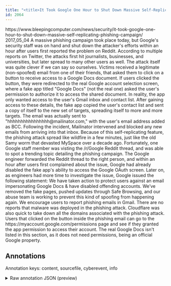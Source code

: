 ```yaml
---
title: "<title>It Took Google One Hour to Shut Down Massive Self-Replicating Phishing Campaign</title>"
id: 2064
---
```


<title>It Took Google One Hour to Shut Down Massive Self-Replicating Phishing Campaign</title>
<source> https://www.bleepingcomputer.com/news/security/it-took-google-one-hour-to-shut-down-massive-self-replicating-phishing-campaign/ </source>
<date> 2017_05_04 </date>
<text>
A massive phishing campaign took place today, but Google's security staff was on hand and shut down the attacker's efforts within an hour after users first reported the problem on Reddit.
According to multiple reports on Twitter, the attacks first hit journalists, businesses, and universities, but later spread to many other users as well.
The attack itself was quite clever if we can say so ourselves. Victims received a legitimate (non-spoofed) email from one of their friends, that asked them to click on a button to receive access to a Google Docs document.
If users clicked the button, they were redirected to the real Google account selection screen, where a fake app titled "Google Docs" (not the real one) asked the user's permission to authorize it to access the shared document. In reality, the app only wanted access to the user's Gmail inbox and contact list.
After gaining access to these details, the fake app copied the user's contact list and sent a copy of itself to the new set of targets, spreading itself to more and more targets. The email was actually sent to "hhhhhhhhhhhhhhhh@mailinator.com," with the user's email address added as BCC. Following the incident, Mailinator intervened and blocked any new emails from arriving into that inbox.
Because of this self-replicating feature, the phishing attack spread like wildfire in a few minutes, just like the old Samy worm that devasted MySpace over a decade ago.
Fortunately, one Google staff member was visting the /r/Google Reddit thread, and was able to spot a trending topic detailing the phishing campaign.
The Google engineer forwarded the Reddit thread to the right person, and within an hour after users first complained about the issue, Google had already disabled the fake app's ability to access the Google OAuth screen.
Later on, as engineers had more time to investigate the issue, Google issued the following statement:
We have taken action to protect users against an email impersonating Google Docs & have disabled offending accounts. We’ve removed the fake pages, pushed updates through Safe Browsing, and our abuse team is working to prevent this kind of spoofing from happening again. We encourage users to report phishing emails in Gmail.
There are no reports that malware was deployed in the phishing attack. Cloudflare was also quick to take down all the domains associated with the phishing attack.
Users that clicked on the button inside the phishing email can go to the https://myaccount.google.com/permissions page and see if they granted the app permission to access their account. The real Google Docs isn't listed in this section, as it does not need permissions, being an official Google property.
</text>



## Annotations

Annotation keys: content, sourcefile, cyberevent, info

<details>
<summary>Raw annotation JSON (preview)</summary>

```json
{
  "content": "A massive phishing campaign took place today, but Google's security staff was on hand and shut down the attacker's efforts within an hour after users first reported the problem on Reddit. According to multiple reports on Twitter, the attacks first hit journalists, businesses, and universities, but later spread to many other users as well. The attack itself was quite clever if we can say so ourselves. Victims received a legitimate (non-spoofed) email from one of their friends, that asked them to click on a button to receive access to a Google Docs document. If users clicked the button, they were redirected to the real Google account selection screen, where a fake app titled \"Google Docs\" (not the real one) asked the user's permission to authorize it to access the shared document. In reality, the app only wanted access to the user's Gmail inbox and contact list. After gaining access to these details, the fake app copied the user's contact list and sent a copy of itself to the new set of targets, spreading itself to more and more targets. The email was actually sent to \"hhhhhhhhhhhhhhhh@mailinator.com,\" with the user's email address added as BCC. Following the incident, Mailinator intervened and blocked any new emails from arriving into that inbox. Because of this self-replicating feature, the phishing attack spread like wildfire in a few minutes, just like the old Samy worm that devasted MySpace over a decade ago. Fortunately, one Google staff member was visting the /r/Google Reddit thread, and was able to spot a trending topic detailing the phishing campaign. The Google engineer forwarded the Reddit thread to the right person, and within an hour after users first complained about the issue, Google had already disabled the fake app's ability to access the Google OAuth screen. Later on, as engineers had more time to investigate the issue, Google issued the following statement: We have taken action to protect users against an email impersonating Google Docs & have disabled offending accounts. We\u2019ve removed the fake pages, pushed updates through Safe Browsing, and our abuse team is working to prevent this kind of spoofing from happening again. We encourage users to report phishing emails in Gmail. There are no reports that malware was deployed in the phishing attack. Cloudflare was also quick to take down all the domains associated with the phishing attack. Users that clicked on the button inside the phishing email can go to the https://myaccount.google.com/permissions page and see if they granted the app permission to access their account. The real Google Docs isn't listed in this section, as it does not need permissions, being an official Google property.",
  "sourcefile": "2064.txt",
  "cyberevent": {
    "hopper": [
      {
        "index": 0,
        "relation": "Same",
        "events": [
          {
            "nugget": {
              "startOffset": 230,
              "index": "T5",
              "endOffset": 241,
              "text": "the attacks"
            },
            "index": "E3",
            "type": "Attack",
            "subtype": "Phishing",
            "realis": "Actual"
          },
          {
            "index": "E2",
            "type": "Attack",
            "realis": "Actual",
            "nugget": {
              "startOffset": 242,
              "index": "T3",
              "endOffset": 251,
              "text": "first hit"
            },
            "argument": [
              {
                "index": "T4",
                "text": "journalists",
                "endOffset": 263,
                "role": {
                  "type": "Victim"
                },
                "startOffset": 252,
                "type": "Person"
              },
              {
                "index": "T6",
                "text": "businesses",
                "endOffset": 275,
                "role": {
                  "type": "Victim"
                },
                "startOffset": 265,

```
</details>
